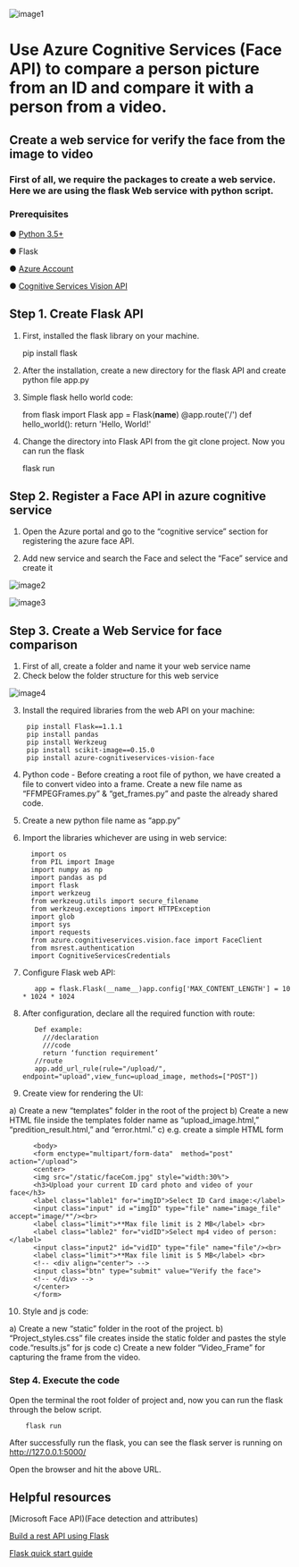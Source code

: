 ![image1](media/image1.jpg) 
# Use Azure Cognitive Services (Face API) to compare a person picture from an ID and compare it with a person from a video. 

## Create a web service for verify the face from the image to video
### First of all, we require the packages to create a web service. Here we are using the flask Web service with python script.
### Prerequisites

●	[Python 3.5+](https://www.python.org/)

●	Flask

●	[Azure Account](https://azure.microsoft.com/en-us/)

●	[Cognitive Services Vision API](https://azure.microsoft.com/en-in/services/cognitive-services/face/)

## Step 1. Create Flask API

1) First, installed the flask library on your machine.

      pip install flask
 
2) After the installation, create a new directory for the flask API and create python file app.py

3) Simple flask hello world code:

      from flask import Flask
      app = Flask(__name__)
      @app.route('/')
      def hello_world():
      return 'Hello, World!'
      
4) Change the directory into Flask API from the git clone project. Now you can run the flask

      flask run

## Step 2. Register a Face API in azure cognitive service

1) Open the Azure portal and go to the “cognitive service” section for registering the azure face API. 

2) Add new service and search the Face and select the “Face” service and create it

![image2](media/image2.jpg) 

![image3](media/image3.jpg) 

## Step 3. Create a Web Service for face comparison

1) First of all, create a folder and name it your web service name
2) Check below the folder structure for this web service

![image4](media/image4.jpg) 

3) Install the required libraries from the web API on your machine:

        pip install Flask==1.1.1
        pip install pandas
        pip install Werkzeug
        pip install scikit-image==0.15.0
        pip install azure-cognitiveservices-vision-face
        
 4) Python code - Before creating a root file of python, we have created a file to convert video into a frame. Create a new file name as “FFMPEGFrames.py” & “get_frames.py” and paste the already shared code.
 
 5) Create a new python file name as “app.py”
 
 6) Import the libraries whichever are using in web service:
 
          import os
          from PIL import Image
          import numpy as np
          import pandas as pd
          import flask
          import werkzeug
          from werkzeug.utils import secure_filename
          from werkzeug.exceptions import HTTPException
          import glob
          import sys
          import requests
          from azure.cognitiveservices.vision.face import FaceClient
          from msrest.authentication 
          import CognitiveServicesCredentials
          
7) Configure Flask web API:

          app = flask.Flask(__name__)app.config['MAX_CONTENT_LENGTH'] = 10 * 1024 * 1024

8) After configuration, declare all the required function with route:

          Def example:
            ///declaration 
            ///code
            return ‘function requirement’ 
          //route
          app.add_url_rule(rule="/upload/", endpoint="upload",view_func=upload_image, methods=["POST"])
9) Create view for rendering the UI:

  a) Create a new “templates” folder in the root of the project
  b) Create a new HTML file inside the templates folder name as “upload_image.html,” “predition_result.html,” and “error.html.”
  c) e.g. create a simple HTML form

          <body>
          <form enctype="multipart/form-data"  method="post" action="/upload">
          <center>
          <img src="/static/faceCom.jpg" style="width:30%">
          <h3>Upload your current ID card photo and video of your face</h3>
          <label class="lable1" for="imgID">Select ID Card image:</label>
          <input class="input" id ="imgID" type="file" name="image_file" accept="image/*"/><br>
          <label class="limit">**Max file limit is 2 MB</label> <br>
          <label class="lable2" for="vidID">Select mp4 video of person: </label>
          <input class="input2" id="vidID" type="file" name="file"/><br>
          <label class="limit">**Max file limit is 5 MB</label> <br>
          <!-- <div align="center"> -->
          <input class="btn" type="submit" value="Verify the face">
          <!-- </div> -->
          </center>
          </form>

10) Style and js code:

  a) Create a new “static” folder in the root of the project.
  b) “Project_styles.css” file creates inside the static folder and pastes the style code.“results.js” for js code
  c) Create a new folder “Video_Frame” for capturing the frame from the video.
  
### Step 4. Execute the code

Open the terminal the root folder of project and, now you can run the flask through the below script.

        flask run
        
After successfully run the flask, you can see the flask server is running on http://127.0.0.1:5000/

Open the browser and hit the above URL.

## Helpful resources
[Microsoft Face API)(Face detection and attributes)

[Build a rest API using Flask](https://www.geeksforgeeks.org/python-build-a-rest-api-using-flask/)

[Flask quick start guide](https://flask.palletsprojects.com/en/1.1.x/quickstart/)
